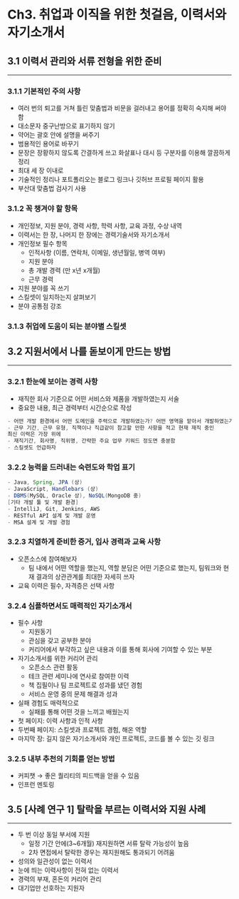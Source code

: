# Ch3. 취업과 이직을 위한 첫걸음, 이력서와 자기소개서
## 3.1 이력서 관리와 서류 전형을 위한 준비

---

### 3.1.1 기본적인 주의 사항

- 여러 번의 퇴고를 거쳐 틀린 맞춤법과 비문을 걸러내고 용어를 정확히 숙지해 써야 함
- 대소문자 중구난방으로 표기하지 않기
- 약어는 괄호 안에 설명을 써주기
- 범용적인 용어로 바꾸기
- 문장은 장황하지 않도록 간결하게 쓰고 화살표나 대시 등 구분자를 이용해 깔끔하게 정리
- 최대 세 장 이내로
- 기술적인 정리나 포트폴리오는 블로그 링크나 깃허브 프로필 페이지 활용
- 부산대 맞춤법 검사기 사용

### 3.1.2 꼭 챙겨야 할 항목

- 개인정보, 지원 분야, 경력 사항, 학력 사항, 교육 과정, 수상 내역
- 이력서는 한 장, 나머지 한 장에는 경력기술서와 자기소개서
- 개인정보 필수 항목
    - 인적사항 (이름, 연락처, 이메일, 생년월일, 병역 여부)
    - 지원 분야
    - 총 개발 경력 (만 x년 x개월)
    - 근무 경력
- 지원 분야를 꼭 쓰기
- 스킬셋이 일치하는지 살펴보기
- 분야 공통점 강조

### 3.1.3 취업에 도움이 되는 분야별 스킬셋

## 3.2 지원서에서 나를 돋보이게 만드는 방법

---

### 3.2.1 한눈에 보이는 경력 사항

- 재직한 회사 기준으로 어떤 서비스와 제품을 개발하였는지 서술
- 중요한 내용, 최근 경력부터 시간순으로 작성

```java
- 어떤 개발 환경에서 어떤 도메인을 주력으로 개발하였는가? 어떤 영역을 맡아서 개발하였는가?
- 근무 기간, 근무 유형, 직책이나 직급같이 참고할 만한 사항을 적고 현재 재직 중인 
최신 이력은 가장 위에
- 재직기간, 회사명, 직위명, 간략한 주요 업무 키워드 정도면 충분함 
- 스킬셋도 언급하자 
```

### 3.2.2 능력을 드러내는 숙련도와 학업 표기

```java
- Java, Spring, JPA (상)
- JavaScript, Handlebars (상)
- DBMS(MySQL, Oracle 상), NoSQL(MongoDB 중)
[기타 개발 툴 및 개발 환경]
- IntelliJ, Git, Jenkins, AWS
- RESTful API 설계 및 개발 운영
- MSA 설계 및 개발 경험 
```

### 3.2.3 치열하게 준비한 증거, 입사 경력과 교육 사항

- 오픈소스에 참여해보자
    - 팀 내에서 어떤 역할을 했는지, 역할 분담은 어떤 기준으로 했는지, 팀워크와 현재 결과의 상관관계를 최대한 자세히 쓰자
- 교육 이력은 필수, 자격증은 선택 사항

### 3.2.4 심플하면서도 매력적인 자기소개서

- 필수 사항
    - 지원동기
    - 관심을 갖고 공부한 분야
    - 커리어에서 부각하고 싶은 내용과 이를 통해 회사에 기여할 수 있는 부분
- 자기소개서를 위한 커리어 관리
    - 오픈소스 관련 활동
    - 테크 관련 세미나에 연사로 참여한 이력
    - 책 집필이나 팀 프로젝트로 성과를 냈던 경험
    - 서비스 운영 중의 문제 해결과 성과
- 실패 경험도 매력적으로
    - 실패를 통해 어떤 것을 느끼고 배웠는지
- 첫 페이지: 이력 사항과 인적 사항
- 두번째 페이지: 스킬셋과 프로젝트 경험, 해온 역할
- 마지막 장: 길지 않은 자기소개서와 개인 프로젝트, 코드를 볼 수 있는 깃 링크

### 3.2.5 내부 추천의 기회를 얻는 방법

- 커피챗 → 좋은 퀄리티의 피드백을 얻을 수 있음
- 인프런 멘토링

## 3.5 [사례 연구 1] 탈락을 부르는 이력서와 지원 사례

---

- 두 번 이상 동일 부서에 지원
    - 일정 기간 안에(3~6개월) 재지원하면 서류 탈락 가능성이 높음
    - 2차 면접에서 탈락한 경우는 재지원해도 통과되기 어려움
- 성의와 일관성이 없는 이력서
- 눈에 띄는 이력사항이 전혀 없는 이력서
- 경력의 부재, 혼돈의 커리어 관리
- 대기업만 선호하는 지원자